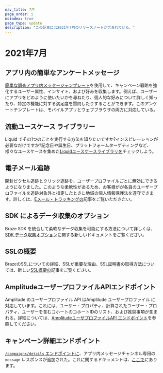```yaml
--- 
nav_title: 7月
page_order: 5
noindex: true
page_type: update
description: "この記事には2021年7月のリリースノートが含まれている。"
---
```


# 2021年7月

## アプリ内の簡単なアンケートメッセージ

[簡単な調査アプリ内メッセージテンプレート]({{site.baseurl}}/user_guide/message_building_by_channel/in-app_messages/traditional/templates/simple_survey/)を使用して、キャンペーン戦略を強化するユーザー属性、インサイト、および好みを収集します。例えば、ユーザーにアプリをどのように使いたいかを尋ねたり、個人的な好みについて詳しく知ったり、特定の機能に対する満足度を質問したりすることができます。このアンケートテンプレートは、モバイルアプリとウェブブラウザの両方に対応している。

## 流動ユースケース ライブラリー

Liquid でその1つのことを実行する方法を知りたいですか?インスピレーションが必要なだけですか?記念日や誕生日、プラットフォームターゲティングなど、様々なユースケースを集めた[Liquidユースケースライブラリを]({{site.baseurl}}/user_guide/personalization_and_dynamic_content/liquid/liquid_use_cases/)チェックしよう。

## 電子メール追跡

開封ピクセル追跡とクリック追跡を、ユーザープロファイルごとに無効にできるようになりました。このような柔軟性があるため、お客様がが各自のユーザープロファイルを追跡対象外と指定したときに地域の個人情報保護法を遵守できます。詳しくは、[Eメール・トラッキングの]({{site.baseurl}}/user_guide/analytics/tracking/email_tracking/)記事をご覧いただきたい。

## SDK によるデータ収集のオプション

Braze SDK を統合して柔軟なデータ収集を可能にする方法について詳しくは、[SDK データ収集オプション]({{site.baseurl}}/user_guide/data/user_data_collection/sdk_data_collection/)に関する新しいドキュメントをご覧ください。

## SSLの概要

BrazeのSSLについての詳細、SSLが重要な理由、SSL証明書の取得方法については、新しい[SSL概要の]({{site.baseurl}}/user_guide/message_building_by_channel/email/email_setup/ssl/)記事をご覧ください。

## AmplitudeユーザープロファイルAPIエンドポイント

Amplitude のユーザープロファイル API はAmplitude ユーザープロファイル に対応しています。これには、ユーザー・プロパティ、計算されたユーザー・プロパティ、ユーザーを含むコホートのコホートIDのリスト、および推奨事項が含まれる。詳細については、[AmplitudeユーザプロファイルAPI エンドポイント]({{site.baseurl}}/partners/data_and_analytics/customer_data_platform/amplitude/amplitude_user_profile_api/)を参照してください。

## キャンペーン詳細エンドポイント 

[`/campaigns/details` エンドポイントに]({{site.baseurl}}/api/endpoints/export/campaigns/get_campaign_details/)、アプリ内メッセージチャンネル専用の`message` レスポンスが追加された。これに関するドキュメントは、[ここで]({{site.baseurl}}/api/endpoints/export/campaigns/get_campaign_details/#messages)にあります。